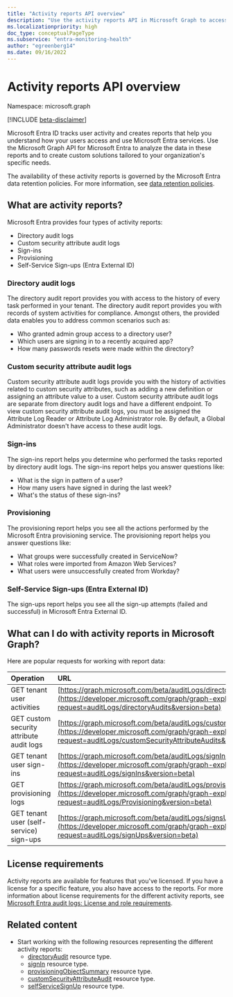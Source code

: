 ```yaml
---
title: "Activity reports API overview"
description: "Use the activity reports API in Microsoft Graph to access the reports that Microsoft Entra creates to help you track user activity in a tenant."
ms.localizationpriority: high
doc_type: conceptualPageType
ms.subservice: "entra-monitoring-health"
author: "egreenberg14"
ms.date: 09/16/2022
---
```


# Activity reports API overview

Namespace: microsoft.graph

[!INCLUDE [beta-disclaimer](../../includes/beta-disclaimer.md)]

Microsoft Entra ID tracks user activity and creates reports that help you understand how your users access and use Microsoft Entra services. Use the Microsoft Graph API for Microsoft Entra to analyze the data in these reports and to create custom solutions tailored to your organization's specific needs.

The availability of these activity reports is governed by the Microsoft Entra data retention policies. For more information, see [data retention policies](/azure/active-directory/reports-monitoring/reference-reports-data-retention#how-long-does-azure-ad-store-the-data).

## What are activity reports?

Microsoft Entra provides four types of activity reports:

- Directory audit logs
- Custom security attribute audit logs
- Sign-ins
- Provisioning
- Self-Service Sign-ups (Entra External ID)

### Directory audit logs

The directory audit report provides you with access to the history of every task performed in your tenant. The directory audit report provides you with records of system activities for compliance. Amongst others, the provided data enables you to address common scenarios such as:

- Who granted admin group access to a directory user?
- Which users are signing in to a recently acquired app?
- How many passwords resets were made within the directory?

### Custom security attribute audit logs

Custom security attribute audit logs provide you with the history of activities related to custom security attributes, such as adding a new definition or assigning an attribute value to a user. Custom security attribute audit logs are separate from directory audit logs and have a different endpoint. To view custom security attribute audit logs, you must be assigned the Attribute Log Reader or Attribute Log Administrator role. By default, a Global Administrator doesn't have access to these audit logs.

### Sign-ins

The sign-ins report helps you determine who performed the tasks reported by directory audit logs. The sign-ins report helps you answer questions like:

- What is the sign in pattern of a user?
- How many users have signed in during the last week?
- What's the status of these sign-ins?

### Provisioning

The provisioning report helps you see all the actions performed by the Microsoft Entra provisioning service. The provisioning report helps you answer questions like:

- What groups were successfully created in ServiceNow?
- What roles were imported from Amazon Web Services?
- What users were unsuccessfully created from Workday?

### Self-Service Sign-ups (Entra External ID)
The sign-ups report helps you see all the sign-up attempts (failed and successful) in Microsoft Entra External ID.


## What can I do with activity reports in Microsoft Graph?

Here are popular requests for working with report data:

Operation | URL
:----------|:----
GET tenant user activities | [https://graph.microsoft.com/beta/auditLogs/directoryAudits](https://developer.microsoft.com/graph/graph-explorer?request=auditLogs/directoryAudits&version=beta)
GET custom security attribute audit logs | [https://graph.microsoft.com/beta/auditLogs/customSecurityAttributeAudits](https://developer.microsoft.com/graph/graph-explorer?request=auditLogs/customSecurityAttributeAudits&version=beta)
GET tenant user sign-ins | [https://graph.microsoft.com/beta/auditLogs/signIns](https://developer.microsoft.com/graph/graph-explorer?request=auditLogs/signIns&version=beta)
GET provisioning logs | [https://graph.microsoft.com/beta/auditLogs/provisioning](https://developer.microsoft.com/graph/graph-explorer?request=auditLogs/Provisioning&version=beta)
GET tenant user (self-service) sign-ups | [https://graph.microsoft.com/beta/auditLogs/signsUps](https://developer.microsoft.com/graph/graph-explorer?request=auditLogs/signUps&version=beta)

## License requirements

Activity reports are available for features that you've licensed. If you have a license for a specific feature, you also have access to the reports. For more information about license requirements for the different activity reports, see [Microsoft Entra audit logs: License and role requirements](/entra/identity/monitoring-health/concept-audit-logs#license-and-role-requirements).

## Related content

- Start working with the following resources representing the different activity reports:
  - [directoryAudit](directoryaudit.md) resource type.
  - [signIn](signin.md) resource type. 
  - [provisioningObjectSummary](provisioningobjectsummary.md) resource type.
  - [customSecurityAttributeAudit](customsecurityattributeaudit.md) resource type.
  - [selfServiceSignUp](selfservicesignup.md) resource type.
